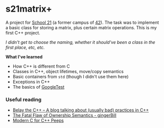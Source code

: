 # s21matrix+
A project for [School 21](https://21-school.ru/) (a former campus of [42](https://42.fr/en/homepage/)). The task was to implement a basic class for storing a matrix, plus certain matrix operations. This is my first C++ project.

*I didn't get to choose the naming, whether it should've been a class in the first place, etc, etc.*

**What I've learned**
- How C++ is different from C
- Classes in C++, object lifetimes, move/copy semantics
- Basic containers from `std` (though I didn't use them here)
- Exceptions in C++
- The basics of [GoogleTest](https://github.com/google/googletest)

### Useful reading
- [Belay the C++ – A blog talking about (usually bad) practices in C++](https://belaycpp.com/)
- [The Fatal Flaw of Ownership Semantics - gingerBill](https://www.gingerbill.org/article/2020/06/21/the-ownership-semantics-flaw/)
- [Modern C for C++ Peeps](https://floooh.github.io/2019/09/27/modern-c-for-cpp-peeps.html)
